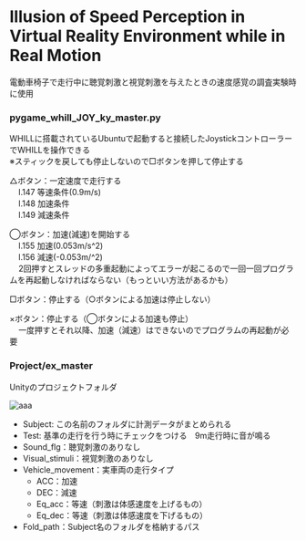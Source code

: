 # Illusion of Speed Perception in Virtual Reality Environment while in Real Motion
電動車椅子で走行中に聴覚刺激と視覚刺激を与えたときの速度感覚の調査実験時に使用

### pygame_whill_JOY_ky_master.py

WHILLに搭載されているUbuntuで起動すると接続したJoystickコントローラーでWHILLを操作できる  
※スティックを戻しても停止しないので□ボタンを押して停止する

△ボタン：一定速度で走行する  
    l.147 等速条件(0.9m/s)  
    l.148 加速条件  
    l.149 減速条件

◯ボタン：加速(減速)を開始する  
    l.155 加速(0.053m/s^2)  
    l.156 減速(-0.053m/^2)  
    2回押すとスレッドの多重起動によってエラーが起こるので一回一回プログラムを再起動しなければならない（もっといい方法があるかも）
  
 □ボタン：停止する（○ボタンによる加速は停止しない）
 
 ×ボタン：停止する（◯ボタンによる加速も停止）  
     一度押すとそれ以降、加速（減速）はできないのでプログラムの再起動が必要
  
  ### Project/ex_master
  
  Unityのプロジェクトフォルダ
  
![aaa](https://user-images.githubusercontent.com/63037880/155871882-de79d7fd-c146-492b-adc1-af2b43abf59e.png)

- Subject: この名前のフォルダに計測データがまとめられる
- Test: 基準の走行を行う時にチェックをつける　9m走行時に音が鳴る
- Sound_flg：聴覚刺激のありなし
- Visual_stimuli：視覚刺激のありなし
- Vehicle_movement：実車両の走行タイプ
    - ACC：加速
    - DEC：減速
    - Eq_acc：等速（刺激は体感速度を上げるもの）
    - Eq_dec：等速（刺激は体感速度を下げるもの）
- Fold_path：Subject名のフォルダを格納するパス
